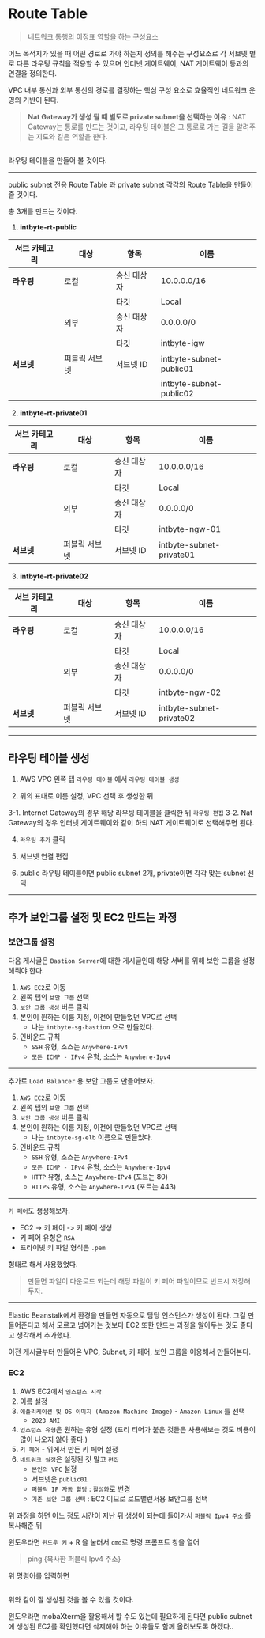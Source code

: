 <h1 id="route-table">Route Table</h1>
<blockquote>
<p>네트워크 통행의 이정표 역할을 하는 구성요소</p>
</blockquote>
<p>어느 목적지가 있을 때 어떤 경로로 가야 하는지 정의를 해주는 구성요소로 각 서브넷 별로 다른 라우팅 규칙을 적용할 수 있으며 인터넷 게이트웨이, NAT 게이트웨이 등과의 연결을 정의한다.</p>
<p>VPC 내부 통신과 외부 통신의 경로를 결정하는 핵심 구성 요소로 효율적인 네트워크 운영의 기반이 된다.</p>
<blockquote>
<p><strong>Nat Gateway가 생성 될 때 별도로 private subnet을 선택하는 이유</strong> :
NAT Gateway는 통로를 만드는 것이고, 라우팅 테이블은 그 통로로 가는 길을 알려주는 지도와 같은 역할을 한다.</p>
</blockquote>
<p><img alt="" src="https://velog.velcdn.com/images/jojehuni_9759/post/ba71a3a1-979d-4e05-b2b7-56abc0974319/image.png" /></p>
<p>라우팅 테이블을 만들어 볼 것이다.</p>
<hr />
<p>public subnet 전용 Route Table 과 private subnet 각각의 Route Table을 만들어줄 것이다.</p>
<p>총 3개를 만드는 것이다.</p>
<ol>
<li><strong>intbyte-rt-public</strong></li>
</ol>
<table>
<thead>
<tr>
<th><strong>서브 카테고리</strong></th>
<th><strong>대상</strong></th>
<th><strong>항목</strong></th>
<th><strong>이름</strong></th>
</tr>
</thead>
<tbody><tr>
<td><strong>라우팅</strong></td>
<td>로컬</td>
<td>송신 대상자</td>
<td>10.0.0.0/16</td>
</tr>
<tr>
<td></td>
<td></td>
<td>타깃</td>
<td>Local</td>
</tr>
<tr>
<td></td>
<td>외부</td>
<td>송신 대상자</td>
<td>0.0.0.0/0</td>
</tr>
<tr>
<td></td>
<td></td>
<td>타깃</td>
<td>intbyte-igw</td>
</tr>
<tr>
<td><strong>서브넷</strong></td>
<td>퍼블릭 서브넷</td>
<td>서브넷 ID</td>
<td>intbyte-subnet-public01</td>
</tr>
<tr>
<td></td>
<td></td>
<td></td>
<td>intbyte-subnet-public02</td>
</tr>
</tbody></table>
<ol start="2">
<li><strong>intbyte-rt-private01</strong></li>
</ol>
<table>
<thead>
<tr>
<th><strong>서브 카테고리</strong></th>
<th><strong>대상</strong></th>
<th><strong>항목</strong></th>
<th><strong>이름</strong></th>
</tr>
</thead>
<tbody><tr>
<td><strong>라우팅</strong></td>
<td>로컬</td>
<td>송신 대상자</td>
<td>10.0.0.0/16</td>
</tr>
<tr>
<td></td>
<td></td>
<td>타깃</td>
<td>Local</td>
</tr>
<tr>
<td></td>
<td>외부</td>
<td>송신 대상자</td>
<td>0.0.0.0/0</td>
</tr>
<tr>
<td></td>
<td></td>
<td>타깃</td>
<td>intbyte-ngw-01</td>
</tr>
<tr>
<td><strong>서브넷</strong></td>
<td>퍼블릭 서브넷</td>
<td>서브넷 ID</td>
<td>intbyte-subnet-private01</td>
</tr>
</tbody></table>
<ol start="3">
<li><strong>intbyte-rt-private02</strong></li>
</ol>
<table>
<thead>
<tr>
<th><strong>서브 카테고리</strong></th>
<th><strong>대상</strong></th>
<th><strong>항목</strong></th>
<th><strong>이름</strong></th>
</tr>
</thead>
<tbody><tr>
<td><strong>라우팅</strong></td>
<td>로컬</td>
<td>송신 대상자</td>
<td>10.0.0.0/16</td>
</tr>
<tr>
<td></td>
<td></td>
<td>타깃</td>
<td>Local</td>
</tr>
<tr>
<td></td>
<td>외부</td>
<td>송신 대상자</td>
<td>0.0.0.0/0</td>
</tr>
<tr>
<td></td>
<td></td>
<td>타깃</td>
<td>intbyte-ngw-02</td>
</tr>
<tr>
<td><strong>서브넷</strong></td>
<td>퍼블릭 서브넷</td>
<td>서브넷 ID</td>
<td>intbyte-subnet-private02</td>
</tr>
</tbody></table>
<hr />
<h2 id="라우팅-테이블-생성">라우팅 테이블 생성</h2>
<ol>
<li><p>AWS VPC 왼쪽 탭 <code>라우팅 테이블</code> 에서 <code>라우팅 테이블 생성</code></p>
</li>
<li><p>위의 표대로 이름 설정, VPC 선택 후 생성한 뒤</p>
</li>
</ol>
<p>3-1. Internet Gateway의 경우 해당 라우팅 테이블을 클릭한 뒤 <code>라우팅 편집</code>
3-2. Nat Gateway의 경우 인터넷 게이트웨이와 같이 하되 NAT 게이트웨이로 선택해주면 된다.</p>
<ol start="4">
<li><p><code>라우팅 추가</code> 클릭
<img alt="" src="https://velog.velcdn.com/images/jojehuni_9759/post/fbb639f2-914b-4395-ac24-88b0a2a079f7/image.png" /></p>
</li>
<li><p>서브넷 연결 편집
<img alt="" src="https://velog.velcdn.com/images/jojehuni_9759/post/2c8b72bf-41f3-4dcc-8402-1a4f2d8f8b5c/image.png" /></p>
</li>
<li><p>public 라우팅 테이블이면 public subnet 2개, private이면 각각 맞는 subnet 선택</p>
</li>
</ol>
<hr />
<h2 id="추가-보안그룹-설정-및-ec2-만드는-과정">추가 보안그룹 설정 및 EC2 만드는 과정</h2>
<h3 id="보안그룹-설정">보안그룹 설정</h3>
<p>다음 게시글은 <code>Bastion Server</code>에 대한 게시글인데 해당 서버를 위해 보안 그룹을 설정해줘야 한다.</p>
<ol>
<li><code>AWS EC2</code>로 이동</li>
<li>왼쪽 탭의 <code>보안 그룹</code> 선택</li>
<li><code>보안 그룹 생성</code> 버튼 클릭</li>
<li>본인이 원하는 이름 지정, 이전에 만들었던 VPC로 선택<ul>
<li>나는 <code>intbyte-sg-bastion</code> 으로 만들었다.</li>
</ul>
</li>
<li>인바운드 규칙<ul>
<li><code>SSH</code> 유형, 소스는 <code>Anywhere-IPv4</code></li>
<li><code>모든 ICMP - IPv4</code> 유형, 소스는 <code>Anywhere-Ipv4</code></li>
</ul>
</li>
</ol>
<hr />
<p>추가로 <code>Load Balancer</code> 용 보안 그룹도 만들어보자.</p>
<ol>
<li><code>AWS EC2</code>로 이동</li>
<li>왼쪽 탭의 <code>보안 그룹</code> 선택</li>
<li><code>보안 그룹 생성</code> 버튼 클릭</li>
<li>본인이 원하는 이름 지정, 이전에 만들었던 VPC로 선택<ul>
<li>나는 <code>intbyte-sg-elb</code> 이름으로 만들었다.</li>
</ul>
</li>
<li>인바운드 규칙<ul>
<li><code>SSH</code> 유형, 소스는 <code>Anywhere-IPv4</code></li>
<li><code>모든 ICMP - IPv4</code> 유형, 소스는 <code>Anywhere-Ipv4</code></li>
<li><code>HTTP</code> 유형, 소스는 <code>Anywhere-IPv4</code> (포트는 80)</li>
<li><code>HTTPS</code> 유형, 소스는 <code>Anywhere-IPv4</code> (포트는 443)</li>
</ul>
</li>
</ol>
<hr />
<p><code>키 페어</code>도 생성해보자.</p>
<ul>
<li>EC2 -&gt; 키 페어 -&gt; 키 페어 생성</li>
<li>키 페어 유형은 <code>RSA</code></li>
<li>프라이빗 키 파일 형식은 <code>.pem</code></li>
</ul>
<p>형태로 해서 사용했었다.</p>
<blockquote>
<p>만들면 파일이 다운로드 되는데 해당 파일이 키 페어 파일이므로 반드시 저장해두자.</p>
</blockquote>
<hr />
<p>Elastic Beanstalk에서 환경을 만들면 자동으로 담당 인스턴스가 생성이 된다.
그걸 만들어준다고 해서 모르고 넘어가는 것보다 EC2 또한 만드는 과정을 알아두는 것도 좋다고 생각해서 추가했다.</p>
<p>이전 게시글부터 만들어온 VPC, Subnet, 키 페어, 보안 그룹을 이용해서 만들어본다.</p>
<h3 id="ec2">EC2</h3>
<ol>
<li>AWS EC2에서 <code>인스턴스 시작</code></li>
<li>이름 설정</li>
<li><code>애플리케이션 및 OS 이미지 (Amazon Machine Image)</code> - <code>Amazon Linux</code> 를 선택<ul>
<li><code>2023 AMI</code></li>
</ul>
</li>
<li><code>인스턴스 유형</code>은 원하는 유형 설정 (프리 티어가 붙은 것들은 사용해보는 것도 비용이 많이 나오지 않아 좋다.)</li>
<li><code>키 페어</code> - 위에서 만든 키 페어 설정</li>
<li><code>네트워크 설정</code>은 설정된 것 말고 <code>편집</code><ul>
<li><code>본인의 VPC</code> 설정</li>
<li>서브넷은 <code>public01</code></li>
<li><code>퍼블릭 IP 자동 할당</code> : <code>활성화</code>로 변경</li>
<li><code>기존 보안 그룹 선택</code> : EC2 이므로 로드밸런서용 보안그룹 선택</li>
</ul>
</li>
</ol>
<p>위 과정을 하면 어느 정도 시간이 지난 뒤 생성이 되는데
들어가서 <code>퍼블릭 Ipv4 주소</code> 를 복사해준 뒤</p>
<p>윈도우라면 <code>윈도우 키</code> + R 을 눌러서 <code>cmd</code>로 명령 프롬프트 창을 열어</p>
<blockquote>
<p>ping {복사한 퍼블릭 Ipv4 주소}</p>
</blockquote>
<p>위 명령어를 입력하면 </p>
<p><img alt="" src="https://velog.velcdn.com/images/jojehuni_9759/post/bd9f717a-109b-4a61-b2a1-01e3d37adea2/image.png" /></p>
<p>위와 같이 잘 생성된 것을 볼 수 있을 것이다.</p>
<p>윈도우라면 mobaXterm을 활용해서 할 수도 있는데 필요하게 된다면 public subnet에 생성된 EC2를 확인했다면 삭제해야 하는 이유들도 함께 올려보도록 하겠다..</p>
